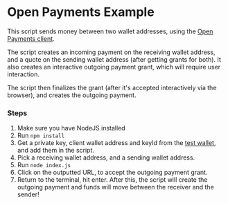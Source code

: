 # Open Payments Example

This script sends money between two wallet addresses, using the [Open Payments client](https://github.com/interledger/open-payments/tree/main/packages/open-payments).

The script creates an incoming payment on the receiving wallet address, and a quote on the sending wallet address (after getting grants for both). It also creates an interactive outgoing payment grant, which will require user interaction.

The script then finalizes the grant (after it's accepted interactively via the browser), and creates the outgoing payment.

### Steps

1. Make sure you have NodeJS installed
2. Run `npm install`
3. Get a private key, client wallet address and keyId from the [test wallet](https://wallet.interledger-test.dev/), and add them in the script.
4. Pick a receiving wallet address, and a sending wallet address.
5. Run `node index.js`
6. Click on the outputted URL, to accept the outgoing payment grant.
7. Return to the terminal, hit enter. After this, the script will create the outgoing payment and funds will move between the receiver and the sender!
